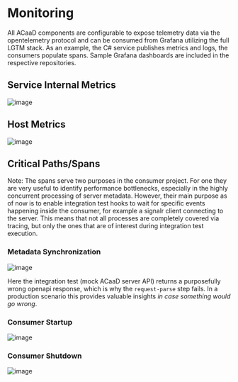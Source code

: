 # Monitoring

All ACaaD components are configurable to expose telemetry data via the opentelemetry protocol and can be consumed from Grafana utilizing the full LGTM stack.
As an example, the C# service publishes metrics and logs, the consumers populate spans. Sample Grafana dashboards are included in the respective repositories.

## Service Internal Metrics

![image](https://github.com/user-attachments/assets/2748c04e-a21d-4dba-b86b-578c713ec9f8)

## Host Metrics

![image](https://github.com/user-attachments/assets/4ede12d8-2b68-4add-b45a-3316d207c2f7)

## Critical Paths/Spans

Note: The spans serve two purposes in the consumer project. For one they are very useful to identify performance bottlenecks, especially in the highly concurrent processing of server metadata.
However, their main purpose as of now is to enable integration test hooks to wait for specific events happening inside the consumer, for example a signalr client connecting to the server.
This means that not all processes are completely covered via tracing, but only the ones that are of interest during integration test execution.

### Metadata Synchronization

![image](https://github.com/user-attachments/assets/a55c2719-777a-4937-a1d5-45be9ee8a230)

Here the integration test (mock ACaaD server API) returns a purposefully wrong openapi response, which is why the `request-parse` step fails. 
In a production scenario this provides valuable insights _in case something would go wrong_.

### Consumer Startup

![image](https://github.com/user-attachments/assets/56592eeb-477a-4882-9eee-5045e5642742)

### Consumer Shutdown

![image](https://github.com/user-attachments/assets/7ad3bfbf-7897-4f46-ac4c-ac2b0407ffba)
